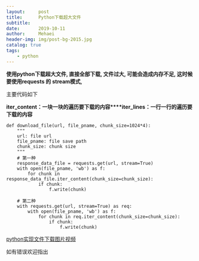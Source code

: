 ```yaml
---
layout:     post
title:      Python下载超大文件
subtitle:   
date:       2019-10-11
author:     Mehaei
header-img: img/post-bg-2015.jpg
catalog: true
tags:
    - python
---
```

**使用python下载超大文件, 直接全部下载, 文件过大, 可能会造成内存不足, 这时候要使用requests 的 stream模式,**

主要代码如下

**iter_content：一块一块的遍历要下载的内容****iter_lines：一行一行的遍历要下载的内容**

```
def download_file(url, file_pname, chunk_size=1024*4):
    """
    url: file url
    file_pname: file save path
    chunk_size: chunk size
    """
    # 第一种
    response_data_file = requests.get(url, stream=True)
    with open(file_pname, 'wb') as f:
        for chunk in response_data_file.iter_content(chunk_size=chunk_size):
            if chunk:
                f.write(chunk)

    # 第二种
    with requests.get(url, stream=True) as req:
        with open(file_pname, 'wb') as f:
            for chunk in req.iter_content(chunk_size=chunk_size):
                if chunk:
                    f.write(chunk)
```

[python实现文件下载图片视频](https://www.cnblogs.com/mswei/p/9325273.html)

如有错误欢迎指出
